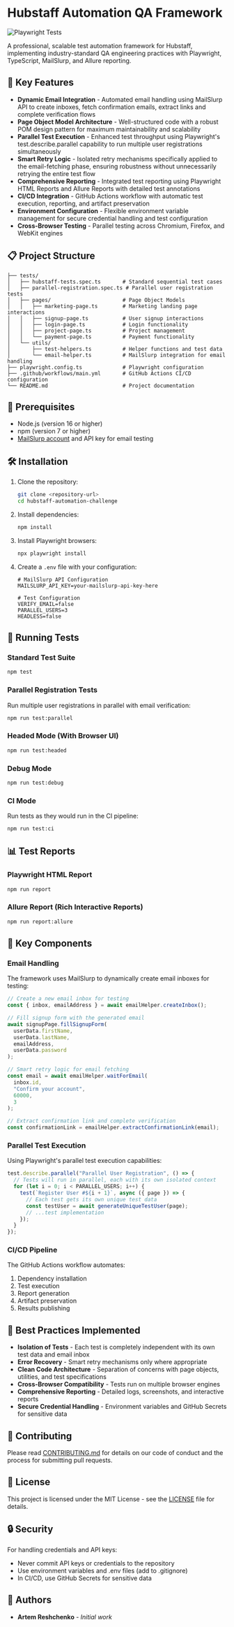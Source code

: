 # Hubstaff Automation QA Framework

![Playwright Tests](https://github.com/yourusername/hubstaff-automation-challenge/actions/workflows/main.yml/badge.svg)

A professional, scalable test automation framework for Hubstaff, implementing industry-standard QA engineering practices with Playwright, TypeScript, MailSlurp, and Allure reporting.

## 🚀 Key Features

- **Dynamic Email Integration** - Automated email handling using MailSlurp API to create inboxes, fetch confirmation emails, extract links and complete verification flows
- **Page Object Model Architecture** - Well-structured code with a robust POM design pattern for maximum maintainability and scalability
- **Parallel Test Execution** - Enhanced test throughput using Playwright's test.describe.parallel capability to run multiple user registrations simultaneously
- **Smart Retry Logic** - Isolated retry mechanisms specifically applied to the email-fetching phase, ensuring robustness without unnecessarily retrying the entire test flow
- **Comprehensive Reporting** - Integrated test reporting using Playwright HTML Reports and Allure Reports with detailed test annotations
- **CI/CD Integration** - GitHub Actions workflow with automatic test execution, reporting, and artifact preservation
- **Environment Configuration** - Flexible environment variable management for secure credential handling and test configuration
- **Cross-Browser Testing** - Parallel testing across Chromium, Firefox, and WebKit engines

## 📋 Project Structure

```
├── tests/
│   ├── hubstaff-tests.spec.ts       # Standard sequential test cases
│   ├── parallel-registration.spec.ts # Parallel user registration tests
│   ├── pages/                       # Page Object Models
│   │   ├── marketing-page.ts        # Marketing landing page interactions
│   │   ├── signup-page.ts           # User signup interactions
│   │   ├── login-page.ts            # Login functionality
│   │   ├── project-page.ts          # Project management
│   │   └── payment-page.ts          # Payment functionality
│   └── utils/
│       ├── test-helpers.ts          # Helper functions and test data
│       └── email-helper.ts          # MailSlurp integration for email handling
├── playwright.config.ts             # Playwright configuration
├── .github/workflows/main.yml       # GitHub Actions CI/CD configuration
└── README.md                        # Project documentation
```

## 🔧 Prerequisites

- Node.js (version 16 or higher)
- npm (version 7 or higher)
- [MailSlurp account](https://www.mailslurp.com/) and API key for email testing

## 🛠️ Installation

1. Clone the repository:

   ```bash
   git clone <repository-url>
   cd hubstaff-automation-challenge
   ```

2. Install dependencies:

   ```bash
   npm install
   ```

3. Install Playwright browsers:

   ```bash
   npx playwright install
   ```

4. Create a `.env` file with your configuration:

   ```
   # MailSlurp API Configuration
   MAILSLURP_API_KEY=your-mailslurp-api-key-here

   # Test Configuration
   VERIFY_EMAIL=false
   PARALLEL_USERS=3
   HEADLESS=false
   ```

## 🧪 Running Tests

### Standard Test Suite

```bash
npm test
```

### Parallel Registration Tests

Run multiple user registrations in parallel with email verification:

```bash
npm run test:parallel
```

### Headed Mode (With Browser UI)

```bash
npm run test:headed
```

### Debug Mode

```bash
npm run test:debug
```

### CI Mode

Run tests as they would run in the CI pipeline:

```bash
npm run test:ci
```

## 📊 Test Reports

### Playwright HTML Report

```bash
npm run report
```

### Allure Report (Rich Interactive Reports)

```bash
npm run report:allure
```

## 🧩 Key Components

### Email Handling

The framework uses MailSlurp to dynamically create email inboxes for testing:

```typescript
// Create a new email inbox for testing
const { inbox, emailAddress } = await emailHelper.createInbox();

// Fill signup form with the generated email
await signupPage.fillSignupForm(
  userData.firstName,
  userData.lastName,
  emailAddress,
  userData.password
);

// Smart retry logic for email fetching
const email = await emailHelper.waitForEmail(
  inbox.id,
  "Confirm your account",
  60000,
  3
);

// Extract confirmation link and complete verification
const confirmationLink = emailHelper.extractConfirmationLink(email);
```

### Parallel Test Execution

Using Playwright's parallel test execution capabilities:

```typescript
test.describe.parallel("Parallel User Registration", () => {
  // Tests will run in parallel, each with its own isolated context
  for (let i = 0; i < PARALLEL_USERS; i++) {
    test(`Register User #${i + 1}`, async ({ page }) => {
      // Each test gets its own unique test data
      const testUser = await generateUniqueTestUser(page);
      // ...test implementation
    });
  }
});
```

### CI/CD Pipeline

The GitHub Actions workflow automates:

1. Dependency installation
2. Test execution
3. Report generation
4. Artifact preservation
5. Results publishing

## 📖 Best Practices Implemented

- **Isolation of Tests** - Each test is completely independent with its own test data and email inbox
- **Error Recovery** - Smart retry mechanisms only where appropriate
- **Clean Code Architecture** - Separation of concerns with page objects, utilities, and test specifications
- **Cross-Browser Compatibility** - Tests run on multiple browser engines
- **Comprehensive Reporting** - Detailed logs, screenshots, and interactive reports
- **Secure Credential Handling** - Environment variables and GitHub Secrets for sensitive data

## 🤝 Contributing

Please read [CONTRIBUTING.md](CONTRIBUTING.md) for details on our code of conduct and the process for submitting pull requests.

## 📝 License

This project is licensed under the MIT License - see the [LICENSE](LICENSE) file for details.

## 🔒 Security

For handling credentials and API keys:

- Never commit API keys or credentials to the repository
- Use environment variables and .env files (add to .gitignore)
- In CI/CD, use GitHub Secrets for sensitive data

## 👥 Authors

- **Artem Reshchenko** - _Initial work_
